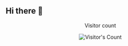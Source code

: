 ## Hi there 👋

<div align="center"> 
  <p>Visitor count</p>
  <img src="https://profile-counter.glitch.me/emcee786/count.svg" alt="Visitor's Count" />
</div>

